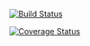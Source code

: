

[![Build Status](https://travis-ci.org/SIBONIYO/Potfolio-2.svg?branch=main)](https://travis-ci.org/SIBONIYO/Potfolio-2)

[![Coverage Status](https://coveralls.io/repos/github/SIBONIYO/Potfolio-2/badge.svg?branch=main)](https://coveralls.io/github/SIBONIYO/Potfolio-2?branch=main)
